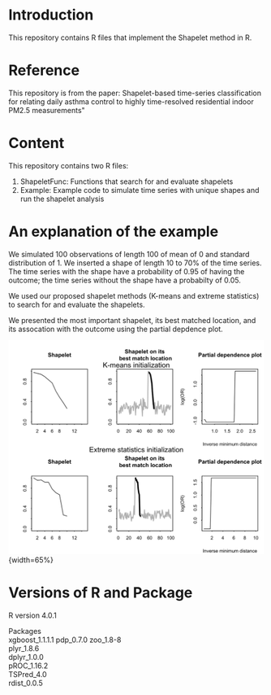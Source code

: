 # Introduction

This repository contains R files that implement the Shapelet method in R. 

# Reference 
This repository is from the paper: Shapelet-based time-series classification for relating daily asthma control to highly time-resolved residential indoor PM2.5 measurements"

# Content
This repository contains two R files: 
1. ShapeletFunc: Functions that search for and evaluate shapelets 
2. Example: Example code to simulate time series with unique shapes and run the shapelet analysis

# An explanation of the example 
We simulated 100 observations of length 100 of mean of 0 and standard distribution of 1. We inserted a shape of length 10 to 70% of the time series. The time series with the shape have a probability of 0.95 of having the outcome; the time series without the shape have a probabilty of 0.05. 

We used our proposed shapelet methods (K-means and extreme statistics) to search for and evaluate the shapelets. 

We presented the most important shapelet, its best matched location, and its assocation with the outcome using the partial depdence plot. 

![](Sim_all_partial.png){width=65%}

# Versions of R and Package  
R version
4.0.1

Packages\
xgboost_1.1.1.1 
pdp_0.7.0 
zoo_1.8-8     
plyr_1.8.6    
dplyr_1.0.0   
pROC_1.16.2   
TSPred_4.0   
rdist_0.0.5  
